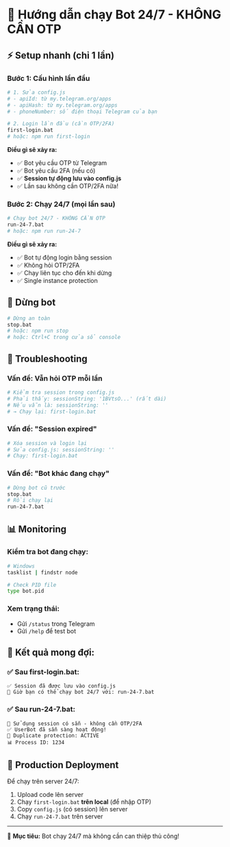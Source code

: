 # 🔄 Hướng dẫn chạy Bot 24/7 - KHÔNG CẦN OTP

## ⚡ Setup nhanh (chỉ 1 lần)

### **Bước 1: Cấu hình lần đầu**
```bash
# 1. Sửa config.js
# - apiId: từ my.telegram.org/apps  
# - apiHash: từ my.telegram.org/apps
# - phoneNumber: số điện thoại Telegram của bạn

# 2. Login lần đầu (cần OTP/2FA)
first-login.bat
# hoặc: npm run first-login
```

**Điều gì sẽ xảy ra:**
- ✅ Bot yêu cầu OTP từ Telegram
- ✅ Bot yêu cầu 2FA (nếu có)
- ✅ **Session tự động lưu vào config.js**
- ✅ Lần sau không cần OTP/2FA nữa!

### **Bước 2: Chạy 24/7 (mọi lần sau)**
```bash
# Chạy bot 24/7 - KHÔNG CẦN OTP
run-24-7.bat
# hoặc: npm run run-24-7
```

**Điều gì sẽ xảy ra:**
- ✅ Bot tự động login bằng session
- ✅ Không hỏi OTP/2FA
- ✅ Chạy liên tục cho đến khi dừng
- ✅ Single instance protection

## 🛑 Dừng bot
```bash
# Dừng an toàn
stop.bat
# hoặc: npm run stop
# hoặc: Ctrl+C trong cửa sổ console
```

## 🔧 Troubleshooting

### **Vấn đề: Vẫn hỏi OTP mỗi lần**
```bash
# Kiểm tra session trong config.js
# Phải thấy: sessionString: '1BVtsO...' (rất dài)
# Nếu vẫn là: sessionString: ''
# → Chạy lại: first-login.bat
```

### **Vấn đề: "Session expired"**  
```bash
# Xóa session và login lại
# Sửa config.js: sessionString: ''
# Chạy: first-login.bat
```

### **Vấn đề: "Bot khác đang chạy"**
```bash
# Dừng bot cũ trước
stop.bat
# Rồi chạy lại
run-24-7.bat
```

## 📊 Monitoring

### **Kiểm tra bot đang chạy:**
```bash
# Windows
tasklist | findstr node

# Check PID file
type bot.pid
```

### **Xem trạng thái:**
- Gửi `/status` trong Telegram
- Gửi `/help` để test bot

## 🎯 **Kết quả mong đợi:**

### **✅ Sau first-login.bat:**
```
✅ Session đã được lưu vào config.js
🔄 Giờ bạn có thể chạy bot 24/7 với: run-24-7.bat
```

### **✅ Sau run-24-7.bat:**  
```
🔑 Sử dụng session có sẵn - không cần OTP/2FA
✅ UserBot đã sẵn sàng hoạt động!
🔄 Duplicate protection: ACTIVE
📊 Process ID: 1234
```

## 🚀 **Production Deployment**

Để chạy trên server 24/7:
1. Upload code lên server
2. Chạy `first-login.bat` **trên local** (để nhập OTP)  
3. Copy `config.js` (có session) lên server
4. Chạy `run-24-7.bat` trên server

---
🎯 **Mục tiêu:** Bot chạy 24/7 mà không cần can thiệp thủ công! 